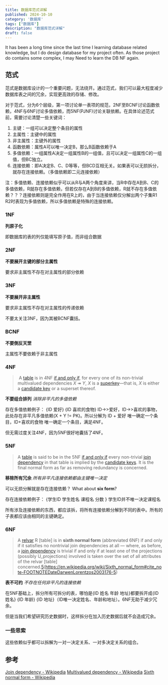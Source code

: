 ```yaml
---
title: 数据库范式详解
published: 2024-10-10
category: '数据库'
tags: ["数据库"]
description: "数据库范式详解"
draft: false
---
```



It has been a long time since the last time I learning database related knowledge, but I do design database for my project often. As those project do contains some complex, I may Need to learn the DB NF again.

## 范式

范式是数据库设计的一个重要问题，无法绕开。通过范式，我们可以最大程度减少数据库表之间的冗余，实现更高效的存储、修改。

对于范式，分为6个层级，第一项讨论单一表项的规范，2NF至BCNF讨论函数依赖，4NF与6NF讨论多值依赖，而5NF(PJNF)讨论关联依赖。在具体论述范式前，需要讨论清楚一些关键词：

1. 主键：一组可以决定整个条目的属性
2. 主属性：主键中的属性
3. 非主属性：主键外的属性
4. 函数依赖：属性A可以唯一决定B，那么B函数依赖于A
5. 多值依赖：一组属性A决定一组属性B的一组值，且可以决定一组属性C的一组值，但BC独立。
6. 连接依赖：即A决定B、C、D等等，但BCD互相无关。如果表可以无损拆分，就存在连接依赖。（多值依赖即二元连接依赖）

注：多值依赖、连接依赖似乎可以从R与A两个角度来讲，当R中存在A到B、C的多值依赖，R就存在多值依赖，但若仅存在A到B的多值依赖，R就不存在多值依赖？？？连接依赖则是完全作用在R上的，由于当连接依赖仅分解出两个子集R1 R2时表现为多值依赖，所以多值依赖是特殊的连接依赖。

### 1NF

**列原子化**

即数据库的表的列仅能填写原子值，而非组合数据

### 2NF

**不要展开主键的部分主属性**

要求非主属性不存在对主属性的部分依赖

### 3NF

**不要展开非主属性**

要求非主属性不存在对主属性的传递依赖

不要太关注3NF，因为其被BCNF囊括。

### BCNF

**不要倒反天罡**

主属性不要依赖于非主属性

### 4NF

>  A [table](https://en.wikipedia.org/wiki/Table_(database) "Table (database)") is in 4NF [if and only if](https://en.wikipedia.org/wiki/If_and_only_if "If and only if"), for every one of its non-trivial multivalued dependencies _X_ ↠ _Y_, _X_ is a [superkey](https://en.wikipedia.org/wiki/Superkey "Superkey")—that is, _X_ is either a [candidate key](https://en.wikipedia.org/wiki/Candidate_key "Candidate key") or a superset thereof.

**不要组合排列**  _消除非平凡的多值依赖_

存在多值依赖例子：
{ID 爱好}
{ID 喜欢的食物}
ID->>爱好，ID->>喜欢的事物，此处存在非平凡多值依赖(X + Y != PK)。所以分解为
ID + 爱好 唯一确定一个条目，ID+喜欢的食物 唯一确定一个条目，满足4NF。

但无需过度关注4NF，因为5NF很好地囊括了4NF。

### 5NF

> A [table](https://en.wikipedia.org/wiki/Table_(database) "Table (database)") is said to be in the 5NF [if and only if](https://en.wikipedia.org/wiki/If_and_only_if "If and only if") every non-trivial [join dependency](https://en.wikipedia.org/wiki/Join_dependency "Join dependency") in that table is implied by the [candidate keys](https://en.wikipedia.org/wiki/Candidate_key "Candidate key"). It is the final normal form as far as removing redundancy is concerned.

**移除所有冗余** _所有非平凡连接依赖都由主键唯一决定_

可以无损分解就是存在连接依赖？ What about **six form**?

存在连接依赖例子：
{学生ID 学生姓名 课程名 分数 }
学生ID并不唯一决定课程名

所有涉及连接依赖的东西，都应该拆，将所有连接依赖分解到不同的表中。所有的子表都应该由相同的主键确定。

### 6NF

>A [relvar](https://en.wikipedia.org/wiki/Relvar "Relvar") R [table] is in **sixth normal form** (abbreviated 6NF) if and only if it satisfies no nontrivial join dependencies at all — where, as before, a [join dependency](https://en.wikipedia.org/wiki/Join_dependency "Join dependency") is trivial if and only if at least one of the projections (possibly U_projections) involved is taken over the set of all attributes of the relvar [table] concerned.[5](5)(<https://en.wikipedia.org/wiki/Sixth_normal_form#cite_note-FOOTNOTEDateDarwenLorentzos2003176-5>)

**表不可约** _不存在任何非平凡的连接依赖_

在5NF基础上，拆分所有可拆分的表，哪怕是{ID 姓名 年龄 地址}都要拆开成{ID 姓名} {ID 年龄} {ID 地址}（ID唯一决定姓名、年龄和地址）。6NF无助于减少冗余。

但是当我们希望研究历史数据时，这样拆分在加入历史数据后就不会造成冗余。

### 一些思索

这些依赖似乎都可以拆解为一对一决定关系、一对多决定关系的组合。

## 参考

[Join dependency - Wikipedia](https://en.wikipedia.org/wiki/Join_dependency#Formal_definition)
[Multivalued dependency - Wikipedia](https://en.wikipedia.org/wiki/Multivalued_dependency)
[Sixth normal form - Wikipedia](https://en.wikipedia.org/wiki/Sixth_normal_form)
